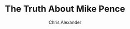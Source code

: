 ---
layout: episode
title: "The Truth About Mike Pence"
slug: "5"
explicit: false
author: "Chris Alexander"
summary: "Learning about Mike Pence's journey to the Vice-Presidency yields some leadership tips"
description: "I hadn't picked this book for its leadership knowledge potential, but it turns out there might be something we can learn about values from Mike Pence."
has_image: true
duration: "1:50"
length: 3707977
book:
    title: "The Shadow President: The Truth About Mike Pence"
    author: "D'Antonio, Eisner"
    link: "http://g.chris-alexander.co.uk?id=1274X516320&xs=1&url=https%3A%2F%2Fwww.amazon.co.uk%2FShadow-President-Truth-About-Pence-ebook%2Fdp%2FB07DHLFQQ4%2Fref%3Dsr_1_1%3Fcrid%3D1ABXJQIER5EG5%26dchild%3D1%26keywords%3Dthe%2Btruth%2Babout%2Bmike%2Bpence%26qid%3D1593970120%26sprefix%3Dthe%2Btruth%2Babout%2Bmike%252Caps%252C148%26sr%3D8-1"
---
